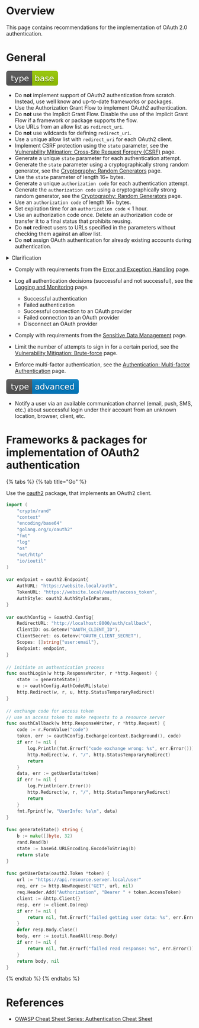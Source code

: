 # Overview

This page contains recommendations for the implementation of OAuth 2.0 authentication.

# General

<div align="left">
<img src="/.gitbook/assets/type-base-icon.svg">
</div>

- Do **not** implement support of OAuth2 authentication from scratch. Instead, use well know and up-to-date frameworks or packages.
- Use the Authorization Grant Flow to implement OAuth2 authentication.
- Do **not** use the Implicit Grant Flow. Disable the use of the Implicit Grant Flow if a framework or package supports the flow.
- Use URLs from an allow list as `redirect_uri`.
- Do **not** use wildcards for defining `redirect_uri`.
- Use a unique allow list with `redirect_uri` for each OAuth2 client.
- Implement CSRF protection using the `state` parameter, see the [Vulnerability Mitigation: Cross-Site Request Forgery (CSRF)](/Web%20Application/Vulnerability%20Mitigation/Cross-Site%20Request%20Forgery%20(CSRF)/README.md) page.
- Generate a unique `state` parameter for each authentication attempt.
- Generate the `state` parameter using a cryptographically strong random generator, see the [Cryptography: Random Generators](/Web%20Application/Cryptography/Random%20Generators/README.md) page.
- Use the `state` parameter of length 16+ bytes.
- Generate a unique `authorization code` for each authentication attempt.
- Generate the `authorization code` using a cryptographically strong random generator, see the [Cryptography: Random Generators](/Web%20Application/Cryptography/Random%20Generators/README.md) page.
- Use an `authorization code` of length 16+ bytes.
- Set expiration time for an `authorization code` < 1 hour.
- Use an authorization code once. Delete an authorization code or transfer it to a final status that prohibits reusing.
- Do **not** redirect users to URLs specified in the parameters without checking them against an allow list.
- Do **not** assign OAuth authentication for already existing accounts during authentication.

<details>
<summary>Clarification</summary>

If an application automatically assigns OAuth authentication to an existing account during authentication, this means that an attacker could potentially take over a victim's account using the flow like this:

1. An attacker creates an account in a service provider using a victim's email linked to an account in our application.
1. An attacker uses `Sign in with ...` to login into an account in our application.
1. An application will find a victim's account using an email address from an attacker's service provider account (an attacker linked that email with a service provider account).
1. Since the emails are the same, an application will log in an attacker to a victim's account.
</details>

- Comply with requirements from the [Error and Exception Handling](/Web%20Application/Error%20and%20Exception%20Handling/README.md) page.
- Log all authentication decisions (successful and not successful), see the [Logging and Monitoring](/Web%20Application/Logging%20and%20Monitoring/README.md) page.

    - Successful authentication
    - Failed authentication
    - Successful connection to an OAuth provider
    - Failed connection to an OAuth provider
    - Disconnect an OAuth provider

- Comply with requirements from the [Sensitive Data Management](/Web%20Application/Sensitive%20Data%20Management/README.md) page.
- Limit the number of attempts to sign in for a certain period, see the [Vulnerability Mitigation: Brute-force](/Web%20Application/Vulnerability%20Mitigation/Brute-force/README.md) page.
- Enforce multi-factor authentication, see the [Authentication: Multi-factor Authentication](/Web%20Application/Authentication/Multi-factor%20Authentication/README.md) page.

<div align="left">
<img src="/.gitbook/assets/type-advanced-icon.svg">
</div>

- Notify a user via an available communication channel (email, push, SMS, etc.) about successful login under their account from an unknown location, browser, client, etc.

# Frameworks & packages for implementation of OAuth2 authentication

{% tabs %}
{% tab title="Go" %}

Use the [oauth2](https://pkg.go.dev/golang.org/x/oauth2) package, that implements an OAuth2 client.

```go
import (
    "crypto/rand"
    "context"
    "encoding/base64"
    "golang.org/x/oauth2"
    "fmt"
    "log"
    "os"
    "net/http"
    "io/ioutil"
)

var endpoint = oauth2.Endpoint{
    AuthURL: "https://website.local/auth",
    TokenURL: "https://website.local/oauth/access_token",
    AuthStyle: oauth2.AuthStyleInParams,
}

var oauthConfig = &oauth2.Config{
    RedirectURL: "http://localhost:8000/auth/callback",
    ClientID: os.Getenv("OAUTH_CLIENT_ID"),
    ClientSecret: os.Getenv("OAUTH_CLIENT_SECRET"),
    Scopes: []string{"user:email"},
    Endpoint: endpoint,
}

// initiate an authentication process
func oauthLogin(w http.ResponseWriter, r *http.Request) {
    state := generateState()
    u := oauthConfig.AuthCodeURL(state)
    http.Redirect(w, r, u, http.StatusTemporaryRedirect)
}

// exchange code for access token
// use an access token to make requests to a resource server
func oauthCallback(w http.ResponseWriter, r *http.Request) {
    code := r.FormValue("code")
    token, err := oauthConfig.Exchange(context.Background(), code)
    if err != nil {
        log.Println(fmt.Errorf("code exchange wrong: %s", err.Error()))
        http.Redirect(w, r, "/", http.StatusTemporaryRedirect)
        return
    }
    data, err := getUserData(token)
    if err != nil {
        log.Println(err.Error())
        http.Redirect(w, r, "/", http.StatusTemporaryRedirect)
        return
    }
    fmt.Fprintf(w, "UserInfo: %s\n", data)
}

func generateState() string {
    b := make([]byte, 32)
    rand.Read(b)
    state := base64.URLEncoding.EncodeToString(b)
    return state
}

func getUserData(oauth2.Token *token) {
    url := "https://api.resource.server.local/user"
    req, err := http.NewRequest("GET", url, nil)
    req.Header.Add("Authorization", "Bearer " + token.AccessToken)
    client := &http.Client{}
    resp, err := client.Do(req)
    if err != nil {
        return nil, fmt.Errorf("failed getting user data: %s", err.Error())
    }
    defer resp.Body.Close()
    body, err := ioutil.ReadAll(resp.Body)
    if err != nil {
        return nil, fmt.Errorf("failed read response: %s", err.Error())
    }
    return body, nil
}
```
{% endtab %}
{% endtabs %}

# References

- [OWASP Cheat Sheet Series: Authentication Cheat Sheet](https://cheatsheetseries.owasp.org/cheatsheets/Authentication_Cheat_Sheet.html#logging-and-monitoring)
